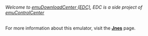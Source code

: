 ###### Welcome to [emuDownloadCenter (EDC)](https://github.com/PhoenixInteractiveNL/emuDownloadCenter/wiki/), EDC is a side project of [emuControlCenter](https://github.com/PhoenixInteractiveNL/emuControlCenter/wiki/)

For more information about this emulator, visit the [**Jnes**](https://github.com/PhoenixInteractiveNL/emuDownloadCenter/wiki/Emulator-jnes#menu) page.
